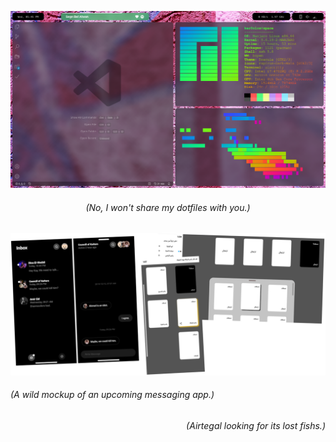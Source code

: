 ![A Screenshot of a Linux Desktop](https://github.com/ItsKerolos/ItsKerolos/raw/master/2020-07-22-174537_1366x768_scrot.png)

<h6 align="center"><i>(No, I won't share my dotfiles with you.)</i></h6>

![The sexist app alive](https://github.com/ItsKerolos/ItsKerolos/raw/master/Untitled.png)
<h6 align="left"><i>(A wild mockup of an upcoming messaging app.)</i></h6>
<h6 align="right"><i>(Airtegal looking for its lost fishs.)</i></h6>
